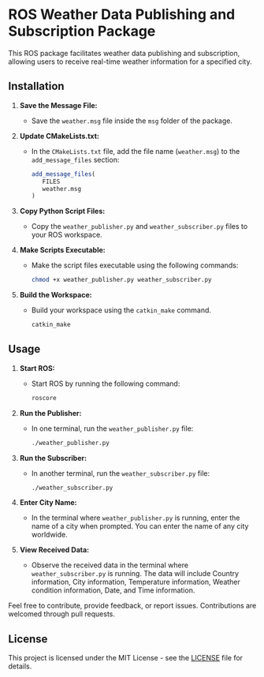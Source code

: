 # ROS Weather Data Publishing and Subscription Package

This ROS package facilitates weather data publishing and subscription, allowing users to receive real-time weather information for a specified city.

## Installation

1. **Save the Message File:**
   - Save the `weather.msg` file inside the `msg` folder of the package.

2. **Update CMakeLists.txt:**
   - In the `CMakeLists.txt` file, add the file name (`weather.msg`) to the `add_message_files` section:

     ```cmake
     add_message_files(
        FILES
        weather.msg
     )
     ```

3. **Copy Python Script Files:**
   - Copy the `weather_publisher.py` and `weather_subscriber.py` files to your ROS workspace.

4. **Make Scripts Executable:**
   - Make the script files executable using the following commands:

     ```bash
     chmod +x weather_publisher.py weather_subscriber.py
     ```

5. **Build the Workspace:**
   - Build your workspace using the `catkin_make` command.

     ```bash
     catkin_make
     ```

## Usage

1. **Start ROS:**
   - Start ROS by running the following command:

     ```bash
     roscore
     ```

2. **Run the Publisher:**
   - In one terminal, run the `weather_publisher.py` file:

     ```bash
     ./weather_publisher.py
     ```

3. **Run the Subscriber:**
   - In another terminal, run the `weather_subscriber.py` file:

     ```bash
     ./weather_subscriber.py
     ```

4. **Enter City Name:**
   - In the terminal where `weather_publisher.py` is running, enter the name of a city when prompted. You can enter the name of any city worldwide.

5. **View Received Data:**
   - Observe the received data in the terminal where `weather_subscriber.py` is running. The data will include Country information, City information, Temperature information, Weather condition information, Date, and Time information.

Feel free to contribute, provide feedback, or report issues. Contributions are welcomed through pull requests.

## License

This project is licensed under the MIT License - see the [LICENSE](LICENSE) file for details.
